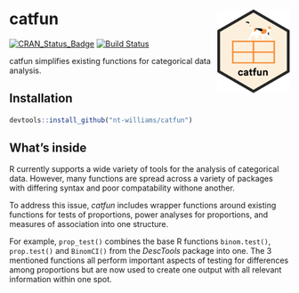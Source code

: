 
# catfun <img src="man\figures\catfun_final.png" align="right" height = "150" />

[![CRAN\_Status\_Badge](http://www.r-pkg.org/badges/version/catfun)](https://cran.r-project.org/package=catfun)
[![Build
Status](https://travis-ci.org/nt-williams/catfun.svg?branch=master)](https://travis-ci.org/nt-williams/catfun)

catfun simplifies existing functions for categorical data analysis.

## Installation

``` r
devtools::install_github("nt-williams/catfun")
```

## What’s inside

R currently supports a wide variety of tools for the analysis of
categorical data. However, many functions are spread across a variety of
packages with differing syntax and poor compatability withone another.

To address this issue, *catfun* includes wrapper functions around
existing functions for tests of proportions, power analyses for
proportions, and measures of association into one structure.

For example, `prop_test()` combines the base R functions `binom.test()`,
`prop.test()` and `BinomCI()` from the *DescTools* package into one. The
3 mentioned functions all perform important aspects of testing for
differences among proportions but are now used to create one output with
all relevant information within one spot.
